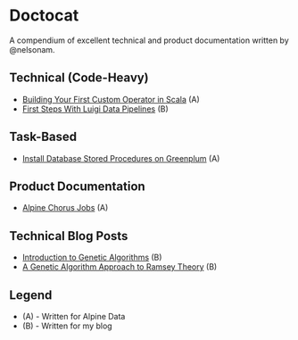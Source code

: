 # Doctocat

A compendium of excellent technical and product documentation written by @nelsonam.

## Technical (Code-Heavy)
 - [Building Your First Custom Operator in Scala](https://github.com/nelsonam/doctocat/blob/master/Alpine/CustomOperator.pdf) (A)
 - [First Steps With Luigi Data Pipelines](https://themusegarden.wordpress.com/2016/06/15/first-steps-with-luigi-data-pipelines/) (B)

## Task-Based
- [Install Database Stored Procedures on Greenplum](https://github.com/nelsonam/doctocat/blob/master/Alpine/StoredProcedures.pdf) (A)

## Product Documentation
- [Alpine Chorus Jobs](https://github.com/nelsonam/doctocat/blob/master/Alpine/Jobs.pdf) (A)

## Technical Blog Posts
- [Introduction to Genetic Algorithms](https://themusegarden.wordpress.com/2013/05/17/introduction-to-genetic-algorithms/) (B)
- [A Genetic Algorithm Approach to Ramsey Theory](https://themusegarden.wordpress.com/2013/05/11/a-genetic-algorithm-approach-to-ramsey-theory/) (B)

## Legend
 - (A) - Written for Alpine Data
 - (B) - Written for my blog

